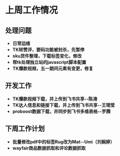 # 上周工作情况
## **处理问题**
- **日常运维**
- **TK转赞评，要码功能被封杀，先暂停**
- **sku货件整理，下载标签变化，修改**
- **帮tk处理独立站的javascript脚本配置**
- **TK爆款视频，五一期间元素有变更，修复**

## **开发工作**
- **TK爆款视频下载，并上传到飞书共享--陈涛**
- **TK达人信息和链接下载，并上传到飞书共享--王珺莹**
- **proboost数据下载，并同步到飞书多维表格--罗腾**

## **下周工作计划**
- **批量修改pdf中的标签Rug改为Mat--Umi（刘婉婷）**
- **wayfair商品数据抓取和评论数据抓取**